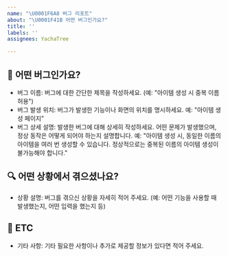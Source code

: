 ```yaml
---
name: "\U0001F6A8 버그 리포트"
about: "\U0001F41B 어떤 버그인가요?"
title: ''
labels: ''
assignees: YachaTree

---
```


## 🐛 어떤 버그인가요?
- 버그 이름: 버그에 대한 간단한 제목을 작성하세요. (예: "아이템 생성 시 중복 이름 허용")
- 버그 발생 위치: 버그가 발생한 기능이나 화면의 위치를 명시하세요.
예: "아이템 생성 페이지"
- 버그 상세 설명: 발생한 버그에 대해 상세히 작성하세요. 어떤 문제가 발생했으며, 정상 동작은 어떻게 되어야 하는지 설명합니다.
예: "아이템 생성 시, 동일한 이름의 아이템을 여러 번 생성할 수 있습니다. 정상적으로는 중복된 이름의 아이템 생성이 불가능해야 합니다."

## 🔍 어떤 상황에서 겪으셨나요?
- 상황 설명: 버그를 겪으신 상황을 자세히 적어 주세요. (예: 어떤 기능을 사용할 때 발생했는지, 어떤 입력을 했는지 등)

## 📝 ETC
- 기타 사항: 기타 필요한 사항이나 추가로 제공할 정보가 있다면 적어 주세요.
